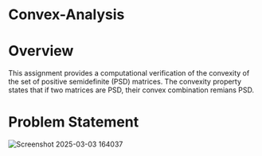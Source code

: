 # Convex-Analysis

# Overview

This assignment provides a computational verification of the convexity of the set of positive semidefinite (PSD) matrices. The convexity property states that if two matrices are PSD, their convex combination remians PSD.

# Problem Statement

![Screenshot 2025-03-03 164037](https://github.com/user-attachments/assets/88bd864f-5a45-4535-8f61-90f871d7c3ca)

